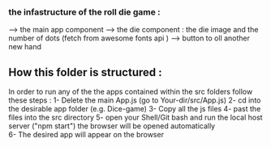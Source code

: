 ### the infastructure of the roll die game :
--> the main app component 
    --> the die component : the die image and the number of dots (fetch from awesome fonts api )
    --> button to oll another new hand 
## How this folder is structured :
In order to run any of the the apps contained within the src folders follow these steps :
    1- Delete the main App.js (go to Your-dir/src/App.js)
    2- cd into the desirable app folder (e.g. Dice-game)
    3- Copy all the js files 
    4- past the files into the src directory 
    5- open your Shell/Git bash and run the local host server ("npm start") the browser will be opened automatically  
    6- The desired app will appear on the browser